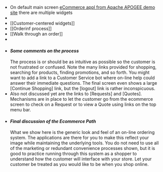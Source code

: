 - On default main screen [eCommerce appl from Apache APOGEE demo site](https://155.248.233.8:8443/ecommerce/control/main) there are multiple widgets
-
- [[Customer-centered widgets]]
- [[Orderinf process]]
- [[Walk through an order]]
-
- #### *Some comments on the process*
  The process is or should be as intuitive as possible so the customer is not frustrated or confused. Note the many links provided for shopping, searching for products, finding promotions, and so forth. You might want to add a link to a Customer Service bot where on-line help could answer their immediate questions. The final screen even shows a large [Continue Shopping] link, but the [logout] link is rather inconspicuous.
- Also not discussed yet are the links to [Requests] and [Quotes]. Mechanisms are in place to let the customer go from the ecommerce screen to check on a Request or to view a Quote using links on the top menu bar.
- #### *Final discussion of the Ecommerce Path*
  What we show here is the generic look and feel of an on-line ordering system. The applications are there for you to make this reflect your image while maintaining the underlying tools. You do not need to use all of the marketing or redundant convenience processes shown, but it is good to practice running through this system as a shopper to understand how the customer will interface with your store. Let your customer be treated as you would like to be when you shop online.